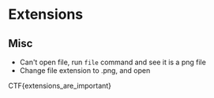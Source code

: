 # Extensions
## Misc

- Can't open file, run `file` command and see it is a png file
- Change file extension to .png, and open

CTF{extensions_are_important}
